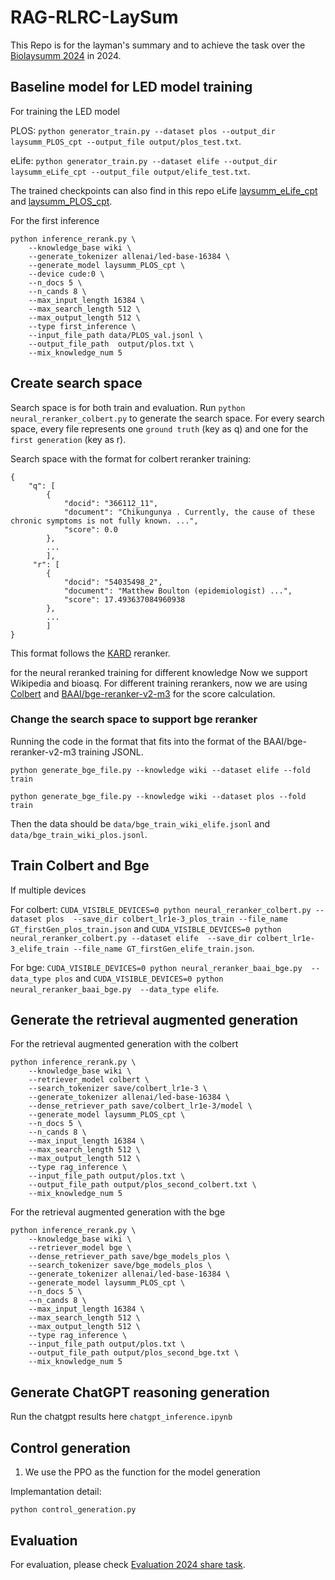 # RAG-RLRC-LaySum 
This Repo is for the layman's summary and to achieve the task over the [Biolaysumm 2024](https://biolaysumm.org/) in 2024.

## Baseline model for LED model training

For training the LED model

PLOS: `python generator_train.py --dataset plos --output_dir laysumm_PLOS_cpt --output_file output/plos_test.txt`.

eLife: `python generator_train.py --dataset elife --output_dir laysumm_eLife_cpt --output_file output/elife_test.txt`.

The trained checkpoints can also find in this repo eLife [laysumm_eLife_cpt](laysumm_eLife_cpt) and [laysumm_PLOS_cpt](laysumm_PLOS_cpt).

For the first inference

```
python inference_rerank.py \
    --knowledge_base wiki \
    --generate_tokenizer allenai/led-base-16384 \
    --generate_model laysumm_PLOS_cpt \
    --device cude:0 \
    --n_docs 5 \
    --n_cands 8 \
    --max_input_length 16384 \
    --max_search_length 512 \
    --max_output_length 512 \
    --type first_inference \
    --input_file_path data/PLOS_val.jsonl \
    --output_file_path  output/plos.txt \
    --mix_knowledge_num 5 
```


## Create search space

Search space is for both train and evaluation. Run `python neural_reranker_colbert.py` to generate the search space. 
For every search space, every file represents one `ground truth` (key as q) and one for the `first generation` (key as r). 

Search space with the format for colbert reranker training:

```
{
    "q": [
        {
            "docid": "366112_11",
            "document": "Chikungunya . Currently, the cause of these chronic symptoms is not fully known. ...",
            "score": 0.0
        },
        ...
        ],
     "r": [
        {
            "docid": "54035498_2",
            "document": "Matthew Boulton (epidemiologist) ...",
            "score": 17.493637084960938
        },
        ...
        ]
}

```

This format follows the [KARD](https://github.com/Nardien/KARD) reranker.

for the neural reranked training for different knowledge 
Now we support Wikipedia and bioasq.
For different training rerankers, now we are using [Colbert](https://arxiv.org/pdf/2004.12832.pdf) and [BAAI/bge-reranker-v2-m3](https://huggingface.co/BAAI/bge-reranker-v2-m3) for the score calculation.

### Change the search space to support bge reranker 

Running the code in the format that fits into the format of the BAAI/bge-reranker-v2-m3 training JSONL.

`python generate_bge_file.py --knowledge wiki --dataset elife --fold train`

`python generate_bge_file.py --knowledge wiki --dataset plos --fold train`

Then the data should be `data/bge_train_wiki_elife.jsonl` and `data/bge_train_wiki_plos.jsonl`.


## Train Colbert and Bge
If multiple devices

For colbert: `CUDA_VISIBLE_DEVICES=0 python neural_reranker_colbert.py --dataset plos  --save_dir colbert_lr1e-3_plos_train --file_name GT_firstGen_plos_train.json` and 
`CUDA_VISIBLE_DEVICES=0 python neural_reranker_colbert.py --dataset elife  --save_dir colbert_lr1e-3_elife_train --file_name GT_firstGen_elife_train.json`.

For bge: `CUDA_VISIBLE_DEVICES=0 python neural_reranker_baai_bge.py  --data_type plos` and  `CUDA_VISIBLE_DEVICES=0 python neural_reranker_baai_bge.py  --data_type elife`. 


## Generate the retrieval augmented generation 

For the retrieval augmented generation with the colbert

```
python inference_rerank.py \
    --knowledge_base wiki \
    --retriever_model colbert \
    --search_tokenizer save/colbert_lr1e-3 \
    --generate_tokenizer allenai/led-base-16384 \
    --dense_retriever_path save/colbert_lr1e-3/model \
    --generate_model laysumm_PLOS_cpt \
    --n_docs 5 \
    --n_cands 8 \
    --max_input_length 16384 \
    --max_search_length 512 \
    --max_output_length 512 \
    --type rag_inference \
    --input_file_path output/plos.txt \
    --output_file_path output/plos_second_colbert.txt \
    --mix_knowledge_num 5 
```

For the retrieval augmented generation with the bge

```
python inference_rerank.py \
    --knowledge_base wiki \
    --retriever_model bge \
    --dense_retriever_path save/bge_models_plos \
    --search_tokenizer save/bge_models_plos \
    --generate_tokenizer allenai/led-base-16384 \
    --generate_model laysumm_PLOS_cpt \
    --n_docs 5 \
    --n_cands 8 \
    --max_input_length 16384 \
    --max_search_length 512 \
    --max_output_length 512 \
    --type rag_inference \
    --input_file_path output/plos.txt \
    --output_file_path output/plos_second_bge.txt \
    --mix_knowledge_num 5 
```

## Generate ChatGPT reasoning generation 

Run the chatgpt results here `chatgpt_inference.ipynb`

## Control generation

1. We use the PPO as the function for the model generation 

Implemantation detail:

`python control_generation.py`


## Evaluation 

For evaluation, please check [Evaluation 2024 share task](https://github.com/TGoldsack1/BioLaySumm2024-evaluation_scripts).
